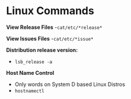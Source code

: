 # Linux Commands

**View Release Files**
-`cat/etc/*release*`

**View Issues Files**
-`cat/etc/*issue*`

**Distribution release version:**  
- `lsb_release -a`

**Host Name Control**
- Only words on System D based Linux Distros
- `hostnamectl`